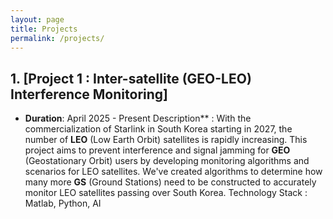 ```yaml
---
layout: page
title: Projects
permalink: /projects/
---
```

## 1. [Project 1 : Inter-satellite (GEO-LEO) Interference Monitoring]

* **Duration**: April 2025 - Present
Description** : With the commercialization of Starlink in South Korea starting in 2027, the number of **LEO** (Low Earth Orbit) satellites is rapidly increasing. This project aims to prevent interference and signal jamming for **GEO** (Geostationary Orbit) users by developing monitoring algorithms and scenarios for LEO satellites. We've created algorithms to determine how many more **GS** (Ground Stations) need to be constructed to accurately monitor LEO satellites passing over South Korea.
Technology Stack : Matlab, Python, AI


